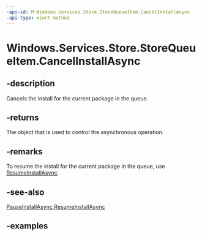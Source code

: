 ```yaml
---
-api-id: M:Windows.Services.Store.StoreQueueItem.CancelInstallAsync
-api-type: winrt method
---
```


<!-- Method syntax.
public IAsyncAction StoreQueueItem.CancelInstallAsync()
-->

# Windows.Services.Store.StoreQueueItem.CancelInstallAsync

## -description
Cancels the install for the current package in the queue.

## -returns
The object that is used to control the asynchronous operation.

## -remarks
To resume the install for the current package in the queue, use [ResumeInstallAsync](storequeueitem_resumeinstallasync_1544665090.md).

## -see-also
[PauseInstallAsync](storequeueitem_pauseinstallasync_1526538422.md),[ResumeInstallAsync](storequeueitem_resumeinstallasync_1544665090.md)

## -examples
